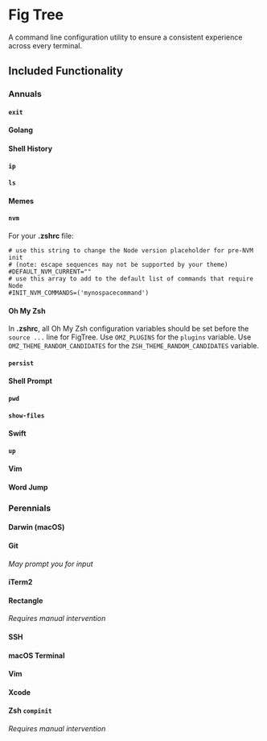 # Fig Tree

A command line configuration utility to ensure a consistent experience across every terminal.

## Included Functionality

### Annuals

#### `exit`

#### Golang

#### Shell History

#### `ip`

#### `ls`

#### Memes

#### `nvm`

For your **.zshrc** file:

```shell
# use this string to change the Node version placeholder for pre-NVM init
# (note: escape sequences may not be supported by your theme)
#DEFAULT_NVM_CURRENT=""
# use this array to add to the default list of commands that require Node
#INIT_NVM_COMMANDS=('mynospacecommand')
```

#### Oh My Zsh

In **.zshrc**, all Oh My Zsh configuration variables should be set before the `source ...` line for FigTree. Use `OMZ_PLUGINS` for the `plugins` variable.
Use `OMZ_THEME_RANDOM_CANDIDATES` for the `ZSH_THEME_RANDOM_CANDIDATES` variable.

#### `persist`

#### Shell Prompt

#### `pwd`

#### `show-files`

#### Swift

#### `up`

#### Vim

#### Word Jump

### Perennials

#### Darwin (macOS)

#### Git

_May prompt you for input_

#### iTerm2

#### Rectangle

_Requires manual intervention_

#### SSH

#### macOS Terminal

#### Vim

#### Xcode

#### Zsh `compinit`

_Requires manual intervention_
